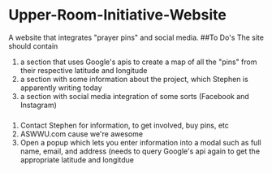 # Upper-Room-Initiative-Website
A website that integrates "prayer pins" and social media. 
##To Do's
The site should contain
1. a section that uses Google's apis to create a map of all the "pins" from their respective latitude and longitude
2. a section with some information about the project, which Stephen is apparently writing today
3. a section with social media integration of some sorts (Facebook and Instagram)
###
1. Contact Stephen for information, to get involved, buy pins, etc
2. ASWWU.com cause we're awesome
3. Open a popup which lets you enter information into a modal such as full name, email, and address (needs to query Google's api again to get the appropriate latitude and longitdue
